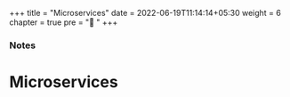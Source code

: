+++
title = "Microservices"
date = 2022-06-19T11:14:14+05:30
weight = 6
chapter = true
pre = "🔗 "
+++

### Notes

# Microservices
